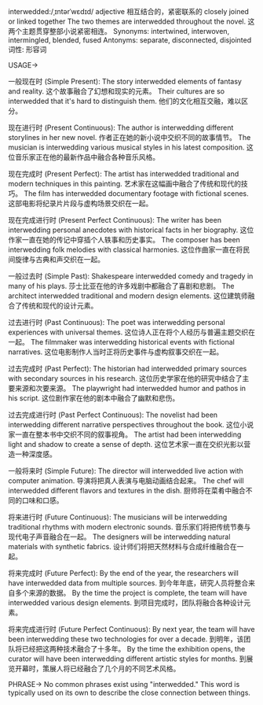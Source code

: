 interwedded:/ˌɪntərˈwɛdɪd/
adjective
相互结合的，紧密联系的
closely joined or linked together
The two themes are interwedded throughout the novel. 这两个主题贯穿整部小说紧密相连。
Synonyms: intertwined, interwoven, intermingled, blended, fused
Antonyms: separate, disconnected, disjointed
词性: 形容词


USAGE->

一般现在时 (Simple Present):
The story interwedded elements of fantasy and reality.  这个故事融合了幻想和现实的元素。
Their cultures are so interwedded that it's hard to distinguish them. 他们的文化相互交融，难以区分。


现在进行时 (Present Continuous):
The author is interwedding different storylines in her new novel.  作者正在她的新小说中交织不同的故事情节。
The musician is interwedding various musical styles in his latest composition.  这位音乐家正在他的最新作品中融合各种音乐风格。


现在完成时 (Present Perfect):
The artist has interwedded traditional and modern techniques in this painting.  艺术家在这幅画中融合了传统和现代的技巧。
The film has interwedded documentary footage with fictional scenes.  这部电影将纪录片片段与虚构场景交织在一起。


现在完成进行时 (Present Perfect Continuous):
The writer has been interwedding personal anecdotes with historical facts in her biography.  这位作家一直在她的传记中穿插个人轶事和历史事实。
The composer has been interwedding folk melodies with classical harmonies.  这位作曲家一直在将民间旋律与古典和声交织在一起。


一般过去时 (Simple Past):
Shakespeare interwedded comedy and tragedy in many of his plays.  莎士比亚在他的许多戏剧中都融合了喜剧和悲剧。
The architect interwedded traditional and modern design elements.  这位建筑师融合了传统和现代的设计元素。


过去进行时 (Past Continuous):
The poet was interwedding personal experiences with universal themes.  这位诗人正在将个人经历与普遍主题交织在一起。
The filmmaker was interwedding historical events with fictional narratives.  这位电影制作人当时正将历史事件与虚构叙事交织在一起。


过去完成时 (Past Perfect):
The historian had interwedded primary sources with secondary sources in his research.  这位历史学家在他的研究中结合了主要来源和次要来源。
The playwright had interwedded humor and pathos in his script.  这位剧作家在他的剧本中融合了幽默和悲伤。


过去完成进行时 (Past Perfect Continuous):
The novelist had been interwedding different narrative perspectives throughout the book.  这位小说家一直在整本书中交织不同的叙事视角。
The artist had been interwedding light and shadow to create a sense of depth.  这位艺术家一直在交织光影以营造一种深度感。


一般将来时 (Simple Future):
The director will interwedded live action with computer animation.  导演将把真人表演与电脑动画结合起来。
The chef will interwedded different flavors and textures in the dish.  厨师将在菜肴中融合不同的口味和口感。


将来进行时 (Future Continuous):
The musicians will be interwedding traditional rhythms with modern electronic sounds.  音乐家们将把传统节奏与现代电子声音融合在一起。
The designers will be interwedding natural materials with synthetic fabrics.  设计师们将把天然材料与合成纤维融合在一起。


将来完成时 (Future Perfect):
By the end of the year, the researchers will have interwedded data from multiple sources.  到今年年底，研究人员将整合来自多个来源的数据。
By the time the project is complete, the team will have interwedded various design elements.  到项目完成时，团队将融合各种设计元素。


将来完成进行时 (Future Perfect Continuous):
By next year, the team will have been interwedding these two technologies for over a decade.  到明年，该团队将已经把这两种技术融合了十多年。
By the time the exhibition opens, the curator will have been interwedding different artistic styles for months.  到展览开幕时，策展人将已经融合了几个月的不同艺术风格。


PHRASE->
No common phrases exist using "interwedded." This word is typically used on its own to describe the close connection between things.
